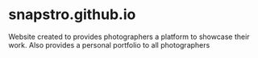 # snapstro.github.io
Website created to provides photographers a platform to showcase their work. Also provides a personal portfolio to all photographers
